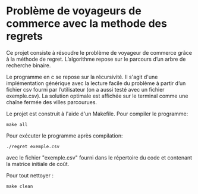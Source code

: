 # Problème de voyageurs de commerce avec la methode des regrets

Ce projet consiste à résoudre le problème de voyageur de commerce grâce à la méthode de regret. L’algorithme repose sur le parcours d’un arbre de recherche binaire. 

Le programme en c se repose sur la récursivité. Il s'agit d'une implémentation générique avec la lecture facile du problème à partir d’un fichier csv fourni par l’utilisateur (on a aussi testé avec un fichier exemple.csv). La solution optimale est affichée sur le terminal comme une chaîne fermée des villes parcourues.
	
	
Le projet est construit à l'aide d'un Makefile. Pour compiler le programme:

	make all
	
Pour exécuter le programme après compilation:

	./regret exemple.csv
	
avec le fichier "exemple.csv" fourni dans le répertoire du code et contenant la matrice initiale de coût. 
	
Pour tout nettoyer :

	make clean
